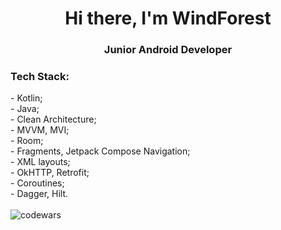 <h1 align="center">Hi there, I'm WindForest
<h3 align="center">Junior Android Developer</h3>
<h3>Tech Stack:</h3>
- Kotlin;<br/>
- Java;<br/>
- Clean Architecture;<br/>  
- MVVM, MVI;<br/>  
- Room;<br/>  
- Fragments, Jetpack Compose Navigation;<br/>  
- XML layouts;<br/> 
- OkHTTP, Retrofit;<br/>  
- Coroutines;<br/>  
- Dagger, Hilt.<br/>
  <br/>
 <picture>
 
  <img alt="codewars" src="https://www.codewars.com/users/Windforest/badges/small">
</picture>
